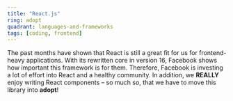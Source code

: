 ```yaml
---
title: "React.js"
ring: adopt
quadrant: languages-and-frameworks
tags: [coding, frontend]
---
```


The past months have shown that React is still a great fit for us for frontend-heavy applications.
With its rewritten core in version 16, Facebook shows how important this framework is for them.
Therefore, Facebook is investing a lot of effort into React and a healthy community.
In addition, we **REALLY** enjoy writing React components – so much so, that we have to move this library into **adopt**!

